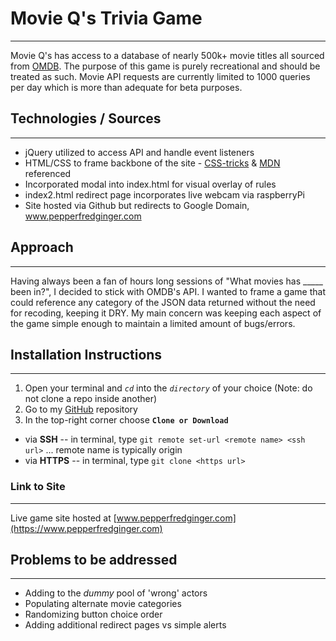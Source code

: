 
# Movie Q's Trivia Game
------  
Movie Q's has access to a database of nearly 500k+ movie titles all sourced from [OMDB](http://omdbapi.com/). The purpose of this game is purely recreational and should be treated as such. Movie API requests are currently limited to 1000 queries per day which is more than adequate for beta purposes.

## Technologies / Sources
------  
  * jQuery utilized to access API and handle event listeners
  *  HTML/CSS to frame backbone of the site
    - [CSS-tricks](https://css-tricks.com/) & [MDN](https://developer.mozilla.org/en-US/) referenced
  * Incorporated modal into index.html for visual overlay of rules
  * index2.html redirect page incorporates live webcam via raspberryPi
  * Site hosted via Github but redirects to Google Domain, www.pepperfredginger.com

## Approach
------  
Having always been a fan of hours long sessions of "What movies has _____ been in?", I decided to stick with OMDB's API.
I wanted to frame a game that could reference any category of the JSON data returned without the need for recoding, keeping it DRY. My main concern was keeping each aspect of the game simple enough to maintain a limited amount of bugs/errors.

## Installation Instructions
------  
1. Open your terminal and *`cd`* into the *`directory`* of your choice (Note: do not clone a repo inside another)
2. Go to my [GitHub](https://github.com/christopher-cook/pfg-omdb) repository
3. In the top-right corner choose **`Clone or Download`**
  - via **SSH**
    -- in terminal, type `git remote set-url <remote name> <ssh url>` ... remote name is typically origin
  - via **HTTPS**
    -- in terminal, type `git clone <https url>`

### Link to Site
------
Live game site hosted at [www.pepperfredginger.com](https://www.pepperfredginger.com)

## Problems to be addressed
------
- Adding to the *dummy* pool of 'wrong' actors
- Populating alternate movie categories
- Randomizing button choice order
- Adding additional redirect pages vs simple alerts
